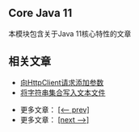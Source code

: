 ## Core Java 11

本模块包含关于Java 11核心特性的文章

## 相关文章

+ [向HttpClient请求添加参数](docs/向HttpClient请求添加参数.md)
+ [将字符串集合写入文本文件](docs/将字符串集合写入文本文件.md)

- 更多文章： [[<-- prev]](../java-11-2/README.md)
- 更多文章： [[next -->]](../java12/README.md)